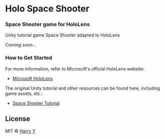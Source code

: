 # Holo Space Shooter
### Space Shooter game for HoloLens

Unity tutorial game Space Shooter adapted to HoloLens

_Coming soon..._



### How to Get Started

For more information, refer to Microsoft's official HoloLens website:

* [Microsoft HoloLens](http://www.microsoft.com/microsoft-hololens/)


The original Unity tutorial and other resources can be found here, including game assets, etc.:

* [Space Shooter Tutorial](http://unity3d.com/learn/tutorials/projects/space-shooter-tutorial)



## License

MIT © [Harry Y](https://github.com/harrywye)
